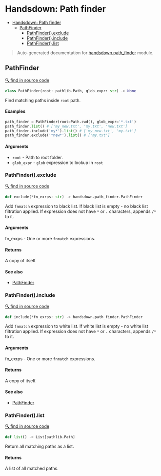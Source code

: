 # Handsdown: Path finder

- [Handsdown: Path finder](#handsdown-path-finder)
  - [PathFinder](#pathfinder)
    - [PathFinder().exclude](#pathfinderexclude)
    - [PathFinder().include](#pathfinderinclude)
    - [PathFinder().list](#pathfinderlist)

> Auto-generated documentation for [handsdown.path_finder](../handsdown/path_finder.py) module.

## PathFinder

[🔍 find in source code](../handsdown/path_finder.py#L9)

```python
class PathFinder(root: pathlib.Path, glob_expr: str) -> None
```

Find matching paths inside `root` path.

#### Examples

```python
path_finder = PathFinder(root=Path.cwd(), glob_expr='*.txt')
path_finder.list() # ['my_new.txt', 'my.txt', 'new.txt']
path_finder.include('my*').list() # ['my_new.txt', 'my.txt']
path_finder.exclude('*new*').list() # ['my.txt']
```

#### Arguments

- `root` - Path to root folder.
- `glob_expr` - `glob` expression to lookup in `root`

### PathFinder().exclude

[🔍 find in source code](../handsdown/path_finder.py#L61)

```python
def exclude(*fn_exrps: str) -> handsdown.path_finder.PathFinder
```

Add `fnmatch` expression to black list.
If black list is empty - no black list filtration applied.
If expression does not have `*` or `.` characters, appends `/*` to it.

#### Arguments

fn_exrps - One or more `fnmatch` expressions.

#### Returns

A copy of itself.

#### See also

- [PathFinder](#pathfinder)

### PathFinder().include

[🔍 find in source code](../handsdown/path_finder.py#L41)

```python
def include(*fn_exrps: str) -> handsdown.path_finder.PathFinder
```

Add `fnmatch` expression to white list.
If white list is empty - no white list filtration applied.
If expression does not have `*` or `.` characters, appends `/*` to it.

#### Arguments

fn_exrps - One or more `fnmatch` expressions.

#### Returns

A copy of itself.

#### See also

- [PathFinder](#pathfinder)

### PathFinder().list

[🔍 find in source code](../handsdown/path_finder.py#L119)

```python
def list() -> List[pathlib.Path]
```

Return all matching paths as a list.

#### Returns

A list of all matched paths.
